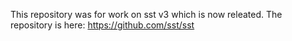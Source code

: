 This repository was for work on sst v3 which is now releated. The repository is here: https://github.com/sst/sst
